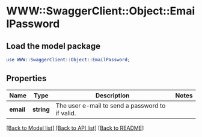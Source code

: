 # WWW::SwaggerClient::Object::EmailPassword

## Load the model package
```perl
use WWW::SwaggerClient::Object::EmailPassword;
```

## Properties
Name | Type | Description | Notes
------------ | ------------- | ------------- | -------------
**email** | **string** | The user e-mail to send a password to if valid.  | 

[[Back to Model list]](../README.md#documentation-for-models) [[Back to API list]](../README.md#documentation-for-api-endpoints) [[Back to README]](../README.md)


